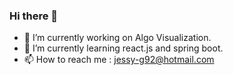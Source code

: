 ### Hi there 👋

- 🔭 I’m currently working on Algo Visualization.
- 🌱 I’m currently learning react.js and spring boot.
- 📫 How to reach me : jessy-g92@hotmail.com


<!-- 
- 👯 I’m looking to collaborate on ...
- 🤔 I’m looking for help with ... 
- 💬 Ask me about ...
- 😄 Pronouns: ...
- ⚡ Fun fact: ...
-->
